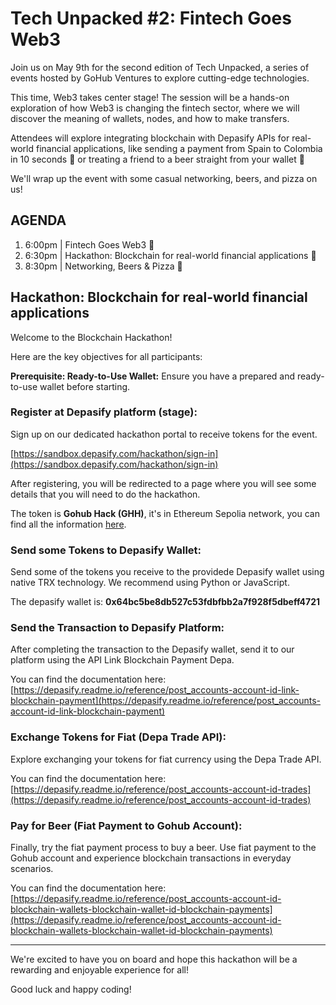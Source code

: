 # Tech Unpacked #2: Fintech Goes Web3

Join us on May 9th for the second edition of Tech Unpacked, a series of events hosted by GoHub Ventures to explore cutting-edge technologies.

​This time, Web3 takes center stage! The session will be a hands-on exploration of how Web3 is changing the fintech sector, where we will discover the meaning of wallets, nodes, and how to make transfers.

​Attendees will explore integrating blockchain with Depasify APIs for real-world financial applications, like sending a payment from Spain to Colombia in 10 seconds 💸 or treating a friend to a beer straight from your wallet 🍺

​We'll wrap up the event with some casual networking, beers, and pizza on us!

## AGENDA

1. ​​6:00pm | Fintech Goes Web3 💸
2. ​​6:30pm | Hackathon: Blockchain for real-world financial applications 🔗
3. ​​8:30pm | Networking, Beers & Pizza 🍕

## Hackathon: Blockchain for real-world financial applications

Welcome to the Blockchain Hackathon!

Here are the key objectives for all participants:

**Prerequisite: Ready-to-Use Wallet:**
Ensure you have a prepared and ready-to-use wallet before starting.

### Register at Depasify platform (stage):
Sign up on our dedicated hackathon portal to receive tokens for the event.

[https://sandbox.depasify.com/hackathon/sign-in](https://sandbox.depasify.com/hackathon/sign-in)

After registering, you will be redirected to a page where you will see some details that you will need to do the hackathon.

The token is **Gohub Hack (GHH)**, it's in Ethereum Sepolia network, you can find all the information [here](https://sepolia.etherscan.io/token/0x8efa809bc27a9d25772b1c1ab69b87462d0312d8#code).

### Send some Tokens to Depasify Wallet:
Send some of the tokens you receive to the providede Depasify wallet using native TRX technology. We recommend using Python or JavaScript.

The depasify wallet is: **0x64bc5be8db527c53fdbfbb2a7f928f5dbeff4721**

### Send the Transaction to Depasify Platform:
After completing the transaction to the Depasify wallet, send it to our platform using the API Link Blockchain Payment Depa.

You can find the documentation here: [https://depasify.readme.io/reference/post_accounts-account-id-link-blockchain-payment](https://depasify.readme.io/reference/post_accounts-account-id-link-blockchain-payment)

### Exchange Tokens for Fiat (Depa Trade API):
Explore exchanging your tokens for fiat currency using the Depa Trade API.

You can find the documentation here: [https://depasify.readme.io/reference/post_accounts-account-id-trades](https://depasify.readme.io/reference/post_accounts-account-id-trades)

### Pay for Beer (Fiat Payment to Gohub Account):
Finally, try the fiat payment process to buy a beer. Use fiat payment to the Gohub account and experience blockchain transactions in everyday scenarios.

You can find the documentation here: [https://depasify.readme.io/reference/post_accounts-account-id-blockchain-wallets-blockchain-wallet-id-blockchain-payments](https://depasify.readme.io/reference/post_accounts-account-id-blockchain-wallets-blockchain-wallet-id-blockchain-payments)

-----

We're excited to have you on board and hope this hackathon will be a rewarding and enjoyable experience for all!

Good luck and happy coding!
